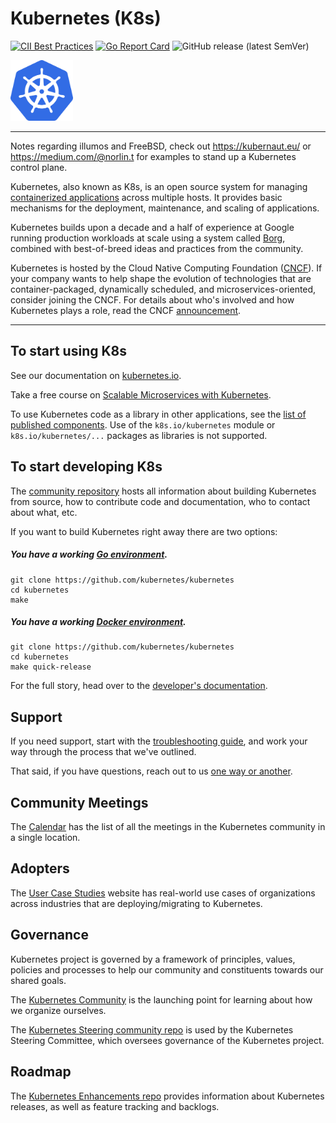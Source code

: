# Kubernetes (K8s)

[![CII Best Practices](https://bestpractices.coreinfrastructure.org/projects/569/badge)](https://bestpractices.coreinfrastructure.org/projects/569) [![Go Report Card](https://goreportcard.com/badge/github.com/kubernetes/kubernetes)](https://goreportcard.com/report/github.com/kubernetes/kubernetes) ![GitHub release (latest SemVer)](https://img.shields.io/github/v/release/kubernetes/kubernetes?sort=semver)

<img src="https://github.com/kubernetes/kubernetes/raw/master/logo/logo.png" width="100">

----
Notes regarding illumos and FreeBSD, check out https://kubernaut.eu/ or https://medium.com/@norlin.t for examples to stand up a Kubernetes control plane.

Kubernetes, also known as K8s, is an open source system for managing [containerized applications]
across multiple hosts. It provides basic mechanisms for the deployment, maintenance,
and scaling of applications.

Kubernetes builds upon a decade and a half of experience at Google running
production workloads at scale using a system called [Borg],
combined with best-of-breed ideas and practices from the community.

Kubernetes is hosted by the Cloud Native Computing Foundation ([CNCF]).
If your company wants to help shape the evolution of
technologies that are container-packaged, dynamically scheduled,
and microservices-oriented, consider joining the CNCF.
For details about who's involved and how Kubernetes plays a role,
read the CNCF [announcement].

----

## To start using K8s

See our documentation on [kubernetes.io].

Take a free course on [Scalable Microservices with Kubernetes].

To use Kubernetes code as a library in other applications, see the [list of published components](https://git.k8s.io/kubernetes/staging/README.md).
Use of the `k8s.io/kubernetes` module or `k8s.io/kubernetes/...` packages as libraries is not supported.

## To start developing K8s

The [community repository] hosts all information about
building Kubernetes from source, how to contribute code
and documentation, who to contact about what, etc.

If you want to build Kubernetes right away there are two options:

##### You have a working [Go environment].

```
git clone https://github.com/kubernetes/kubernetes
cd kubernetes
make
```

##### You have a working [Docker environment].

```
git clone https://github.com/kubernetes/kubernetes
cd kubernetes
make quick-release
```

For the full story, head over to the [developer's documentation].

## Support

If you need support, start with the [troubleshooting guide],
and work your way through the process that we've outlined.

That said, if you have questions, reach out to us
[one way or another][communication].

[announcement]: https://cncf.io/news/announcement/2015/07/new-cloud-native-computing-foundation-drive-alignment-among-container
[Borg]: https://research.google.com/pubs/pub43438.html
[CNCF]: https://www.cncf.io/about
[communication]: https://git.k8s.io/community/communication
[community repository]: https://git.k8s.io/community
[containerized applications]: https://kubernetes.io/docs/concepts/overview/what-is-kubernetes/
[developer's documentation]: https://git.k8s.io/community/contributors/devel#readme
[Docker environment]: https://docs.docker.com/engine
[Go environment]: https://go.dev/doc/install
[kubernetes.io]: https://kubernetes.io
[Scalable Microservices with Kubernetes]: https://www.udacity.com/course/scalable-microservices-with-kubernetes--ud615
[troubleshooting guide]: https://kubernetes.io/docs/tasks/debug/

## Community Meetings 

The [Calendar](https://www.kubernetes.dev/resources/calendar/) has the list of all the meetings in the Kubernetes community in a single location.

## Adopters

The [User Case Studies](https://kubernetes.io/case-studies/) website has real-world use cases of organizations across industries that are deploying/migrating to Kubernetes.

## Governance 

Kubernetes project is governed by a framework of principles, values, policies and processes to help our community and constituents towards our shared goals.

The [Kubernetes Community](https://github.com/kubernetes/community/blob/master/governance.md) is the launching point for learning about how we organize ourselves.

The [Kubernetes Steering community repo](https://github.com/kubernetes/steering) is used by the Kubernetes Steering Committee, which oversees governance of the Kubernetes project.

## Roadmap 

The [Kubernetes Enhancements repo](https://github.com/kubernetes/enhancements) provides information about Kubernetes releases, as well as feature tracking and backlogs.

